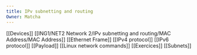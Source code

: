 ```yaml
---
title: IPv subnetting and routing
Owner: Matcha
---
```

[[Devices]]
[[ING1/NET2 Network 2/IPv subnetting and routing/MAC Address/MAC Address]]
[[Ethernet Frame]]
[[IPv4 protocol]]
[[IPv6 protocol]]
[[Payload]]
[[Linux network commands]]
[[Exercices]]
[[Subnets]]